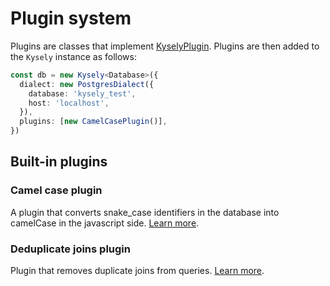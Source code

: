 # Plugin system

Plugins are classes that implement [KyselyPlugin](https://koskimas.github.io/kysely/interfaces/KyselyPlugin.html). Plugins are then added to the `Kysely` instance as follows:

```ts
const db = new Kysely<Database>({
  dialect: new PostgresDialect({
    database: 'kysely_test',
    host: 'localhost',
  }),
  plugins: [new CamelCasePlugin()],
})
```

## Built-in plugins

### Camel case plugin

A plugin that converts snake_case identifiers in the database into camelCase in the javascript side. [Learn more](https://koskimas.github.io/kysely/classes/CamelCasePlugin.html).

### Deduplicate joins plugin

Plugin that removes duplicate joins from queries.
[Learn more](https://koskimas.github.io/kysely/classes/DeduplicateJoinsPlugin.html).
